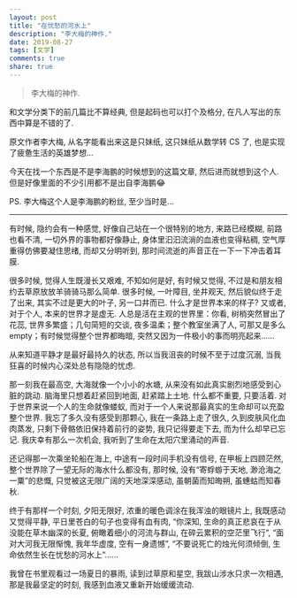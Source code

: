 ```yaml
---
layout: post
title: "在忧愁的河水上"
description: "李大梅的神作."
date: 2019-08-27
tags: [文学]
comments: true
share: true
---
```


> 李大梅的神作.

和文学分类下的前几篇比不算经典, 但是起码也可以打个及格分, 在凡人写出的东西中算是不错的了.

原文作者李大梅, 从名字能看出来这是只妹纸, 这只妹纸从数学转 CS 了, 也是实现了疲惫生活的英雄梦想...

今天在找一个东西是不是李海鹏的时候想到的这篇文章, 然后进而就想到这个人. 但是好像里面的不少引用都不是出自李海鹏😂

PS. 李大梅这个人是李海鹏的粉丝, 至少当时是...

---


有时候, 隐约会有一种感觉, 好像自己站在一个很特别的地方, 来路已经模糊, 前路也看不清, 一切外界的事物都好像静止, 身体里汩汩流淌的血液也变得粘稠, 空气厚重得仿佛要凝住思绪, 而却又分明听到, 那时间流逝的声音正在一下一下冲击着耳膜. 

很多时候, 觉得人生既漫长又艰难, 不知如何是好, 有时候又觉得, 不过是和朋友相约去草原放放羊骑骑马那么简单. 很多时候, 一叶障目, 坐井观天, 然后貌似终于走了出来, 其实不过是更大的叶子, 另一口井而已. 什么才是世界本来的样子? 又或者, 对于个人, 本来的世界才是虚无. 人总是活在主观的世界里：你看, 树梢突然冒出了花蕊, 世界多繁盛；几句简短的交谈, 夜多温柔；整个教室坐满了人, 可那又是多么empty；有时候觉得整个世界都晦暗, 突然又因为一件极小的事而明亮起来……

从来知道平静才是最好最持久的状态, 所以当我沮丧的时候不至于过度沉溺, 当我狂喜的时候内心深处总有隐隐的忧虑. 

那一刻我在最高空, 大海就像一个小小的水塘, 从来没有如此真实剧烈地感受到心脏的跳动. 脑海里只想着赶紧回到地面, 赶紧踏上土地. 什么都不重要, 只要活着. 对于世界来说一个人的生命就像蝼蚁, 而对于一个人来说那最真实的生命却可以充盈整个世界. 我忘了多久没有感受到那颗心, 我在一条路上走了很久, 久到皮肤风化血肉蒸发, 只剩下骨骼依旧保持着前行的姿势, 我只记得要走下去, 而为什么却早已忘记. 我庆幸有那么一次机会, 我听到了生命在太阳穴里涌动的声音. 

还记得那一次乘坐轮船在海上, 中途有一段时间手机没有信号, 在甲板上四顾茫然, 整个世界除了一望无际的海水什么都没有, 那时候, 没有“寄蜉蝣于天地, 渺沧海之一粟”的悲慨, 只觉被这无限广阔的天地深深感动, 虽朝菌而知晦朔, 虽蟪蛄而知春秋. 

终于有那样一个时刻, 夕阳无限好, 浓重的暖色调涂在我浑浊的眼镜片上, 我既感动又觉得平静, 平日里苍白的句子也变得有血有肉, “你深知, 生命的真正悲哀在于从没能在草木幽深的长夏, 俯瞰着细小的河流与群山, 在碎云累积的空茫里飞行”, “面对大河我无限惭愧, 我年华虚度, 空有一身遗憾”, “不要说死亡的烛光何须倾倒, 生命依然生长在忧愁的河水上”……

我曾在书里观看过一场夏日的暴雨, 读到过草原和星空, 我跋山涉水只求一次相遇, 那是我最坚定的时刻, 我感到血液又重新开始缓缓流动.